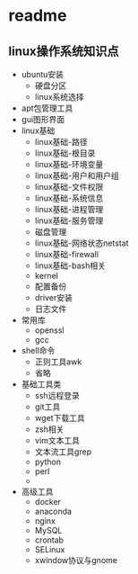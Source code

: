 # readme



## linux操作系统知识点

* ubuntu安装
  * 硬盘分区
  * linux系统选择
* apt包管理工具
* gui图形界面
* linux基础
  * linux基础-路径
  * linux基础-根目录
  * linux基础-环境变量
  * linux基础-用户和用户组
  * linux基础-文件权限
  * linux基础-系统信息
  * linux基础-进程管理
  * linux基础-服务管理
  * 磁盘管理
  * linux基础-网络状态netstat
  * linux基础-firewall
  * linux基础-bash相关
  * kernel
  * 配置备份
  * driver安装
  * 日志文件
* 常用库
  * openssl
  * gcc
* shell命令
  * 正则工具awk
  * 省略
* 基础工具类
  * ssh远程登录
  * git工具
  * wget下载工具
  * zsh相关
  * vim文本工具
  * 文本流工具grep
  * python
  * perl
  * 
* 高级工具
  * docker
  * anaconda
  * nginx
  * MySQL
  * crontab
  * SELinux
  * xwindow协议与gnome













